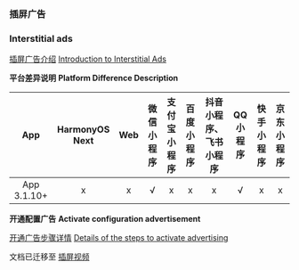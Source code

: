 
### 插屏广告
### Interstitial ads

[插屏广告介绍](https://uniapp.dcloud.net.cn/component/ad-interstitial.html)
[Introduction to Interstitial Ads](https://uniapp.dcloud.net.cn/component/ad-interstitial.html)

**平台差异说明**
**Platform Difference Description**

|App|HarmonyOS Next|Web|微信小程序|支付宝小程序|百度小程序|抖音小程序、飞书小程序|QQ小程序|快手小程序|京东小程序|
|:-:|:-:|:-:|:-:|:-:|:-:|:-:|:-:|:-:|:-:|
|App 3.1.10+|x|x|√|x|x|x|√|x|x|

**开通配置广告**
**Activate configuration advertisement**

[开通广告步骤详情](https://uniapp.dcloud.net.cn/uni-ad.html#start)
[Details of the steps to activate advertising](https://uniapp.dcloud.net.cn/uni-ad.html#start)


文档已迁移至 [插屏视频](https://uniapp.dcloud.net.cn/uni-ad/ad-interstitial.html)
